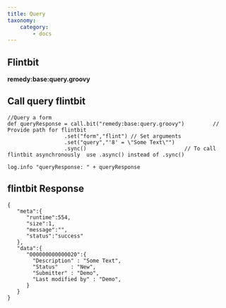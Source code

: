 ```yaml
---
title: Query
taxonomy:
    category:
        - docs
---
```


## Flintbit

**remedy:base:query.groovy**

## Call query flintbit

	//Query a form
	def queryResponse = call.bit("remedy:base:query.groovy")         // Provide path for flintbit
                      .set("form","flint") // Set arguments
                      .set("query","'8' = \"Some Text\"")
                      .sync()                               // To call flintbit asynchronously 	use .async() instead of .sync()
	
	log.info "queryResponse: " + queryResponse

## flintbit Response

	{  
	   "meta":{  
	      "runtime":554,
	      "size":1,
	      "message":"",
	      "status":"success"
	   },
	   "data":{
	      "000000000000020":{
          	"Description" : "Some Text",
            "Status"	: "New",
            "Submitter"	: "Demo",
            "Last modified by" : "Demo",
          }
	   }
	}